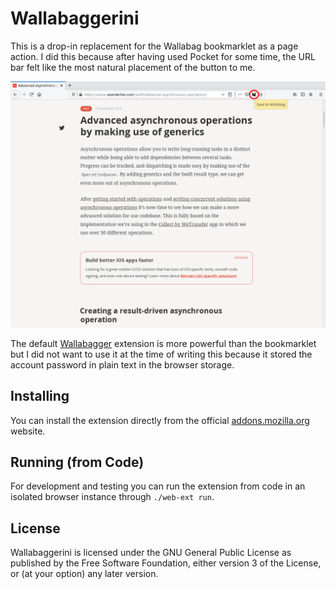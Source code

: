 # Wallabaggerini

This is a drop-in replacement for the Wallabag bookmarklet as a page action. I did this
because after having used Pocket for some time, the URL bar felt like the most natural
placement of the button to me.

![](screenshots/screenshot.png "Screenshot")

The default [Wallabagger] extension is more powerful than the bookmarklet but I did not
want to use it at the time of writing this because it stored the account password in plain
text in the browser storage.

## Installing

You can install the extension directly from the official [addons.mozilla.org] website.

## Running (from Code)

For development and testing you can run the extension from code in an isolated browser
instance through `./web-ext run`.

## License

Wallabaggerini is licensed under the GNU General Public License as published by the
Free Software Foundation, either version 3 of the License, or (at your option) any
later version.

[Wallabagger]: https://addons.mozilla.org/en-US/firefox/addon/wallabagger/
[addons.mozilla.org]: https://addons.mozilla.org/en-US/firefox/addon/wallabaggerini/
